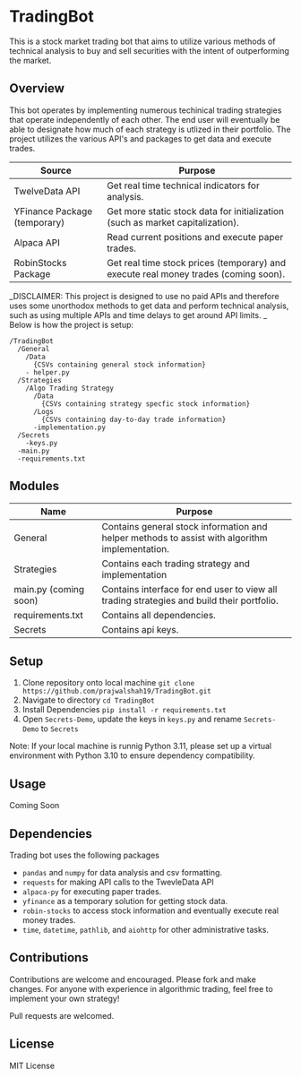 # TradingBot

This is a stock market trading bot that aims to utilize various methods of technical analysis to buy and sell securities with the intent of outperforming the market. 

## Overview

This bot operates by implementing numerous techinical trading strategies that operate independently of each other. The end user will eventually be able to designate how much of each strategy is utlized in their portfolio. The project utilizes the various API's and packages to get data and execute trades.

| Source        | Purpose       |
| ------------- | ------------- |
| TwelveData API   | Get real time technical indicators for analysis.  |
| YFinance Package (temporary) | Get more static stock data for initialization (such as market capitalization). |
| Alpaca API       | Read current positions and execute paper trades.  |
| RobinStocks Package | Get real time stock prices (temporary) and execute real money trades (coming soon).  |

_DISCLAIMER: This project is designed to use no paid APIs and therefore uses some unorthodox methods to get data and perform technical analysis, such as using multiple APIs and time delays to get around API limits.
_
Below is how the project is setup:
```
/TradingBot
  /General
    /Data
      {CSVs containing general stock information}
    - helper.py
  /Strategies
    /Algo Trading Strategy 
      /Data
        {CSVs containing strategy specfic stock information}
      /Logs
        {CSVs containing day-to-day trade information}
      -implementation.py 
  /Secrets
    -keys.py
  -main.py
  -requirements.txt

```

## Modules

| Name | Purpose |
| ------------- | ------------- |
| General  | Contains general stock information and helper methods to assist with algorithm implementation.  |
| Strategies  | Contains each trading strategy and implementation  |
| main.py (coming soon) | Contains interface for end user to view all trading strategies and build their portfolio.  |
| requirements.txt  | Contains all dependencies. |
| Secrets  | Contains api keys. |

## Setup

1. Clone repository onto local machine ```git clone https://github.com/prajwalshah19/TradingBot.git``` 
2. Navigate to directory ```cd TradingBot ```
3. Install Dependencies ```pip install -r requirements.txt```
4. Open ```Secrets-Demo```, update the keys in ```keys.py``` and rename ```Secrets-Demo``` to ```Secrets```

Note: If your local machine is runnig Python 3.11, please set up a virtual environment with Python 3.10 to ensure dependency compatibility.

## Usage

Coming Soon

## Dependencies 

Trading bot uses the following packages 

* ```pandas``` and ```numpy``` for data analysis and csv formatting.
* ```requests``` for making API calls to the TwevleData API
* ```alpaca-py``` for executing paper trades.
* ```yfinance``` as a temporary solution for getting stock data.
* ```robin-stocks``` to access stock information and eventually execute real money trades.
* ```time```, ```datetime```, ```pathlib```, and ```aiohttp``` for other administrative tasks.

## Contributions

Contributions are welcome and encouraged. Please fork and make changes. For anyone with experience in algorithmic trading, feel free to implement your own strategy!

Pull requests are welcomed.

## License
MIT License




